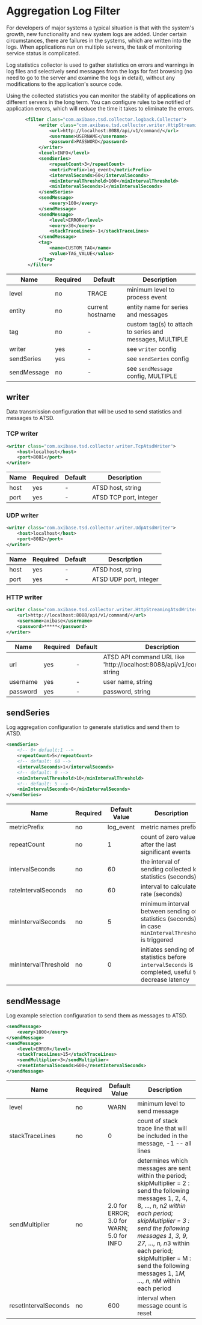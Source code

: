 # Aggregation Log Filter

For developers of major systems a typical situation is that with the system's growth, new functionality and new system logs are added. Under certain circumstances, there are failures in the systems, which are written into the logs. When applications run on multiple servers, the task of monitoring service status is complicated.

Log statistics collector is used to gather statistics on errors and warnings in log files and selectively send messages from the logs for fast browsing (no need to go to the server and examine the logs in detail), without any modifications to the application's source code.

Using the collected statistics you can monitor the stability of applications on different servers in the long term. You can configure rules to be notified of application errors, which will reduce the time it takes to eliminate the errors.

```xml 
       <filter class="com.axibase.tsd.collector.logback.Collector">
            <writer class="com.axibase.tsd.collector.writer.HttpStreamingAtsdWriter">
                <url>http://localhost:8088/api/v1/command/</url>
                <username>USERNAME</username>
                <password>PASSWORD</password>
            </writer>
            <level>INFO</level>
            <sendSeries>
                <repeatCount>3</repeatCount>
                <metricPrefix>log_event</metricPrefix>
                <intervalSeconds>60</intervalSeconds>
                <minIntervalThreshold>100</minIntervalThreshold>
                <minIntervalSeconds>1</minIntervalSeconds>
            </sendSeries>
            <sendMessage>
                <every>100</every>
            </sendMessage>
            <sendMessage>
                <level>ERROR</level>
                <every>30</every>
                <stackTraceLines>-1</stackTraceLines>
            </sendMessage>
            <tag>
                <name>CUSTOM_TAG</name>
                <value>TAG_VALUE</value>
            </tag>
        </filter>
```

| Name | Required | Default | Description |
|---|---|---|---|
| level | no | TRACE | minimum level to process event |
| entity | no | current hostname | entity name for series and messages |
| tag | no | - | custom tag(s) to attach to series and messages, MULTIPLE |
| writer | yes | - | see `writer` config |
| sendSeries | yes | - | see `sendSeries` config |
| sendMessage | no | - | see `sendMessage` config, MULTIPLE |


## writer

Data transmission configuration that will be used to send statistics and messages to ATSD.

### TCP writer

```xml
<writer class="com.axibase.tsd.collector.writer.TcpAtsdWriter">
    <host>localhost</host>
    <port>8081</port>
</writer>
```

| Name | Required | Default | Description |
|---|---|---|---| 
| host | yes | - | ATSD host, string |
| port | yes | - | ATSD TCP port, integer |

### UDP writer

```xml
<writer class="com.axibase.tsd.collector.writer.UdpAtsdWriter">
    <host>localhost</host>
    <port>8082</port>
</writer>
```

| Name | Required | Default | Description |
|---|---|---|---|
| host | yes | - | ATSD host, string |
| port | yes | - | ATSD UDP port, integer |

### HTTP writer

```xml
<writer class="com.axibase.tsd.collector.writer.HttpStreamingAtsdWriter">
    <url>http://localhost:8088/api/v1/command/</url>
    <username>axibase</username>
    <password>*****</password>
</writer>
```

| Name | Required | Default | Description |
|---|---|---|---|
| url | yes | - | ATSD API command URL like 'http://localhost:8088/api/v1/command/', string |
| username | yes | - | user name, string |
| password | yes | - | password, string |


## sendSeries

Log aggregation configuration to generate statistics and send them to ATSD.

```xml
<sendSeries>
    <!-- 0+ default:1 -->
    <repeatCount>5</repeatCount>
    <!-- default: 60 -->
    <intervalSeconds>1</intervalSeconds>
    <!-- default: 0 -->
    <minIntervalThreshold>10</minIntervalThreshold>
    <!-- default: 5 -->
    <minIntervalSeconds>0</minIntervalSeconds>
</sendSeries>
```

| Name | Required | Default Value | Description |
|---|---|---|---|
| metricPrefix | no | log_event  | metric names prefix  |
| repeatCount | no | 1 | count of zero values after the last significant events |
| intervalSeconds | no | 60 | the interval of sending collected log statistics (seconds) |
| rateIntervalSeconds | no | 60 | interval to calculate rate (seconds)|
| minIntervalSeconds | no | 5 | minimum interval between sending of statistics (seconds), in case `minIntervalThreshold` is triggered|
| minIntervalThreshold | no | 0 | initiates sending of statistics before `intervalSeconds` is completed, useful to decrease latency |


## sendMessage

Log example selection configuration to send them as messages to ATSD.

```xml
<sendMessage>
    <every>1000</every>
</sendMessage>
<sendMessage>
    <level>ERROR</level>
    <stackTraceLines>15</stackTraceLines>
    <sendMultiplier>3</sendMultiplier>
    <resetIntervalSeconds>600</resetIntervalSeconds>
</sendMessage>
```

| Name | Required | Default Value | Description |
|---|---|---|---|
| level | no | WARN | minimum level to send message |
| stackTraceLines | no | 0 | count of stack trace line that will be included in the message, -1 -- all lines |
| sendMultiplier | no | 2.0 for ERROR; 3.0 for WARN; 5.0 for INFO | determines which messages are sent within the period; skipMultiplier = 2 : send the following messages 1, 2, 4, 8, …, n, n*2 within each period; skipMultiplier = 3 : send the following messages 1, 3, 9, 27, …, n, n*3 within each period; skipMultiplier = M : send the following messages 1, 1*M, …, n, n*M within each period |
| resetIntervalSeconds | no | 600 | interval when message count is reset |
